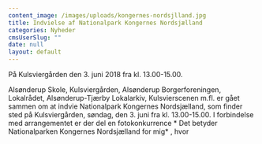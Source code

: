 ```yaml
---
content_image: /images/uploads/kongernes-nordsjlland.jpg
title: Indvielse af Nationalpark Kongernes Nordsjælland
categories: Nyheder
cmsUserSlug: ""
date: null
layout: default
---
```


På Kulsviergården den 3. juni 2018 fra kl. 13.00-15.00.

Alsønderup Skole, Kulsviergården, Alsønderup Borgerforeningen, Lokalrådet, Alsønderup-Tjærby Lokalarkiv, Kulsvierscenen m.fl. er gået sammen om at indvie Nationalpark Kongernes Nordsjælland, som finder sted på Kulsviergården, søndag, den 3. juni fra kl. 13.00-15.00.  I forbindelse med arrangementet er der del en fotokonkurrence * Det betyder Nationalparken Kongernes Nordsjælland for mig* , hvor 

